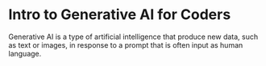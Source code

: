 # Intro to Generative AI for Coders

Generative AI is a type of artificial intelligence that produce new data, such as text or images, in response to a prompt that is often input as human language. 
